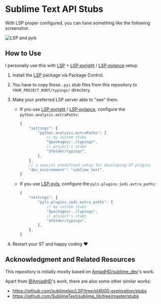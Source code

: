 # Sublime Text API Stubs

With LSP proper configured, you can have something like the following screenshot.

![LSP and pyls](https://raw.githubusercontent.com/jfcherng-sublime/ST-api-stubs/master/docs/with-pyls.png)

## How to Use

I personally use this with [LSP][pc-lsp] + [LSP-pyright][pc-lsp-pyright] / [LSP-pylance][private-lsp-pylance] setup.

1. Install the [LSP][pc-lsp] package via Package Control.
1. You have to copy those `.pyi` stub files from this repository to `YOUR_PROJECT_ROOT/typings/` directory.
1. Make your preferred LSP server able to "see" them.

   - If you use [LSP-pyright][pc-lsp-pyright] / [LSP-pylance][private-lsp-pylance],
     configure the `python.analysis.extraPaths`:

     ```js
     {
         "settings": {
             "python.analysis.extraPaths": [
                 // my custom stubs
                 "$packages/../typings",
                 // project's stubs
                 "$folder/typings",
             ],
         },
         // a special predefined setup for developing ST plugins
         "dev_environment": "sublime_text",
     }
     ```

   - If you use [LSP-pyls][gh-lsp-pysl], configure the `pyls.plugins.jedi.extra_paths`:

     ```js
     {
         "settings": {
             "pyls.plugins.jedi.extra_paths": [
                 // my custom stubs
                 "$packages/../typings",
                 // project's stubs
                 "$folder/typings",
             ],
         },
     }
     ```

1. Restart your ST and happy coding ♥

## Acknowledgment and Related Resources

This repository is initially mostly based on [AmjadHD/sublime_dev](https://github.com/AmjadHD/sublime_dev)'s work.

Apart from [@AmjadHD](https://github.com/AmjadHD)'s work, there are also some other similar works:

- https://github.com/sublimelsp/LSP/tree/st4000-exploration/stubs
- https://github.com/SublimeText/sublime_lib/tree/master/stubs

[gh-lsp-pysl]: https://github.com/sublimelsp/LSP-pyls
[pc-lsp-pyright]: https://packagecontrol.io/packages/LSP-pyright
[pc-lsp]: https://packagecontrol.io/packages/LSP
[private-lsp-pylance]: https://github.com/jfcherng-sublime/LSP-pylance
